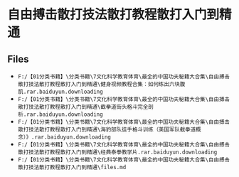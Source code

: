 # 自由搏击散打技法散打教程散打入门到精通

## Files

- `F:/【01分类书籍】\分类书籍\7文化科学教育体育\最全的中国功夫秘籍大合集\自由搏击散打技法散打教程散打入门到精通\健身视频教程合集：如何练出六块腹肌.rar.baiduyun.downloading`
- `F:/【01分类书籍】\分类书籍\7文化科学教育体育\最全的中国功夫秘籍大合集\自由搏击散打技法散打教程散打入门到精通\截拳道街头格斗完全剖析.rar.baiduyun.downloading`
- `F:/【01分类书籍】\分类书籍\7文化科学教育体育\最全的中国功夫秘籍大合集\自由搏击散打技法散打教程散打入门到精通\海豹部队徒手格斗训练（美国军队截拳道概念）》.rar.baiduyun.downloading`
- `F:/【01分类书籍】\分类书籍\7文化科学教育体育\最全的中国功夫秘籍大合集\自由搏击散打技法散打教程散打入门到精通\经典泰拳教学片.rar.baiduyun.downloading`
- `F:/【01分类书籍】\分类书籍\7文化科学教育体育\最全的中国功夫秘籍大合集\自由搏击散打技法散打教程散打入门到精通\files.md`
